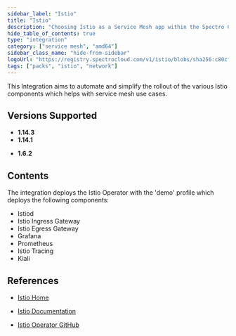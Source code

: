 ```yaml
---
sidebar_label: "Istio"
title: "Istio"
description: "Choosing Istio as a Service Mesh app within the Spectro Cloud console"
hide_table_of_contents: true
type: "integration"
category: ["service mesh", "amd64"]
sidebar_class_name: "hide-from-sidebar"
logoUrl: "https://registry.spectrocloud.com/v1/istio/blobs/sha256:c80cf596d4859261ab892e987f835bd11161bd139dd8e4147b652c6b93924cb2?type=image.webp"
tags: ["packs", "istio", "network"]
---
```


This Integration aims to automate and simplify the rollout of the various Istio components which helps with service mesh
use cases.

## Versions Supported

<Tabs queryString="versions">

<TabItem label="1.14.x" value="1.14.x">

- **1.14.3**
- **1.14.1**

</TabItem>

<TabItem label="1.6.x" value="1.6.x">

- **1.6.2**

</TabItem>

</Tabs>

## Contents

The integration deploys the Istio Operator with the 'demo' profile which deploys the following components:

- Istiod
- Istio Ingress Gateway
- Istio Egress Gateway
- Grafana
- Prometheus
- Istio Tracing
- Kiali

## References

- [Istio Home](https://istio.io)

- [Istio Documentation](https://istio.io/latest/docs)

- [Istio Operator GitHub](https://github.com/istio/operator)
